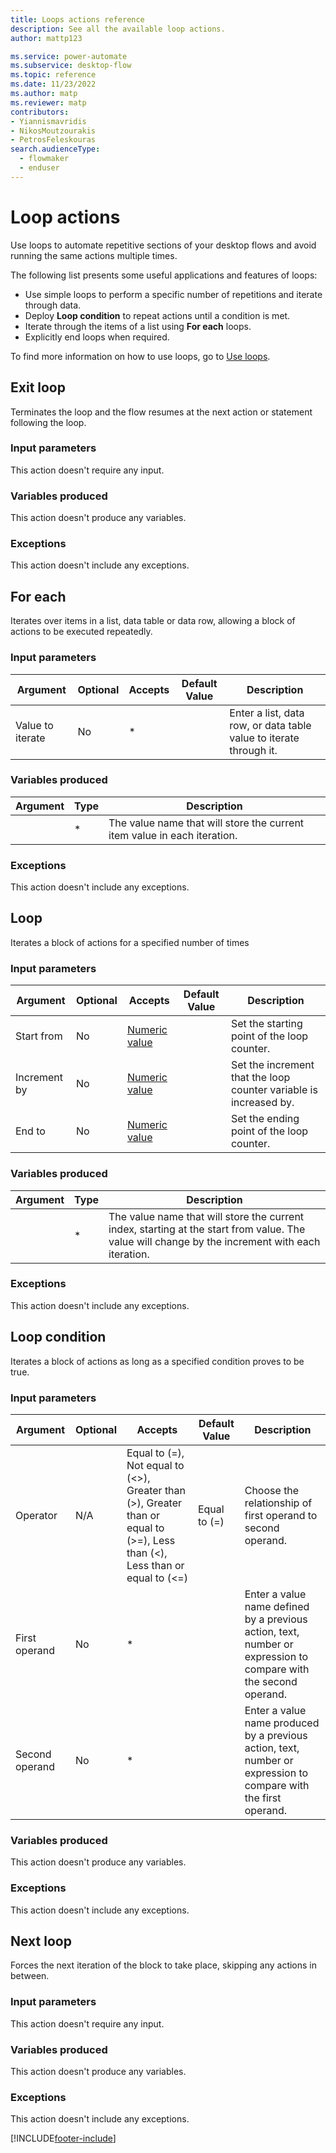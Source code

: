 ```yaml
---
title: Loops actions reference
description: See all the available loop actions.
author: mattp123

ms.service: power-automate
ms.subservice: desktop-flow
ms.topic: reference
ms.date: 11/23/2022
ms.author: matp
ms.reviewer: matp
contributors:
- Yiannismavridis
- NikosMoutzourakis
- PetrosFeleskouras
search.audienceType: 
  - flowmaker
  - enduser
---
```


# Loop actions

Use loops to automate repetitive sections of your desktop flows and avoid running the same actions multiple times.

The following list presents some useful applications and features of loops:

* Use simple loops to perform a specific number of repetitions and iterate through data.
* Deploy **Loop condition** to repeat actions until a condition is met.
* Iterate through the items of a list using **For each** loops.
* Explicitly end loops when required.

To find more information on how to use loops, go to [Use loops](../use-loops.md).

## <a name="break"></a> Exit loop

Terminates the loop and the flow resumes at the next action or statement following the loop.

### Input parameters

This action doesn't require any input.

### Variables produced

This action doesn't produce any variables.

### <a name="break_onerror"></a> Exceptions

This action doesn't include any exceptions.

## <a name="foreach"></a> For each

Iterates over items in a list, data table or data row, allowing a block of actions to be executed repeatedly.

### Input parameters

|Argument|Optional|Accepts|Default Value|Description|
|-----|-----|-----|-----|-----|
|Value to iterate|No|*||Enter a list, data row, or data table value to iterate through it.|

### Variables produced

|Argument|Type|Description|
|-----|-----|-----|
||*|The value name that will store the current item value in each iteration.|

### <a name="foreach_onerror"></a> Exceptions

This action doesn't include any exceptions.

## <a name="loop"></a> Loop

Iterates a block of actions for a specified number of times

### Input parameters

|Argument|Optional|Accepts|Default Value|Description|
|-----|-----|-----|-----|-----|
|Start from|No|[Numeric value](../variable-data-types.md#numeric-value)||Set the starting point of the loop counter.|
|Increment by|No|[Numeric value](../variable-data-types.md#numeric-value)||Set the increment that the loop counter variable is increased by.|
|End to|No|[Numeric value](../variable-data-types.md#numeric-value)||Set the ending point of the loop counter.|

### Variables produced

|Argument|Type|Description|
|-----|-----|-----|
||*|The value name that will store the current index, starting at the start from value. The value will change by the increment with each iteration.|

### <a name="loop_onerror"></a> Exceptions

This action doesn't include any exceptions.

## <a name="while"></a> Loop condition

Iterates a block of actions as long as a specified condition proves to be true.

### Input parameters

|Argument|Optional|Accepts|Default Value|Description|
|-----|-----|-----|-----|-----|
|Operator|N/A|Equal to (=), Not equal to (<>), Greater than (>), Greater than or equal to (>=), Less than (<), Less than or equal to (<=)|Equal to (=)|Choose the relationship of first operand to second operand.|
|First operand|No|*||Enter a value name defined by a previous action, text, number or expression to compare with the second operand.|
|Second operand|No|*||Enter a value name produced by a previous action, text, number or expression to compare with the first operand.|

### Variables produced

This action doesn't produce any variables.

### <a name="while_onerror"></a> Exceptions

This action doesn't include any exceptions.

## <a name="continue"></a> Next loop

Forces the next iteration of the block to take place, skipping any actions in between.

### Input parameters

This action doesn't require any input.

### Variables produced

This action doesn't produce any variables.

### <a name="continue_onerror"></a> Exceptions

This action doesn't include any exceptions.

[!INCLUDE[footer-include](../../includes/footer-banner.md)]
